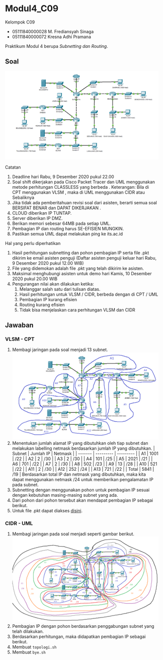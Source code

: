 # Modul4_C09
Kelompok C09
- 05111840000028  M. Frediansyah Sinaga
- 05111840000072  Kresna Adhi Pramana

Praktikum Modul 4 berupa *Subnetting dan Routing*.


## Soal
![Soal](img/soal.png)

Catatan
1. Deadline hari Rabu, 9 Desember 2020 pukul 22.00
2. Soal shift dikerjakan pada Cisco Packet Tracer dan UML menggunakan metode
    perhitungan CLASSLESS yang berbeda .
    Keterangan: Bila di CPT menggunakan VLSM , maka di UML menggunakan CIDR
    atau Sebaliknya
3. Jika tidak ada pemberitahuan revisi soal dari asisten, berarti semua soal BERSIFAT BENAR
    dan DAPAT DIKERJAKAN .
4. CLOUD diberikan IP TUNTAP.
5. Server diberikan IP DMZ.
6. Berikan memori sebesar 64MB pada setiap UML.
7. Pembagian IP dan routing harus SE-EFISIEN MUNGKIN.
8. Pastikan semua UML dapat melakukan ping ke its.ac.id

Hal yang perlu diperhatikan
1. Hasil perhitungan subnetting dan pohon pembagian IP serta file .pkt dikirim ke email
    asisten penguji (Daftar asisten penguji keluar hari Rabu, 9 Desember 2020 pukul 12.00
    WIB)
2. File yang didemokan adalah file .pkt yang telah dikirim ke asisten.
3. Maksimal menghubungi asisten untuk demo hari Kamis, 10 Desember 2020 pukul
    20.00 WIB
4. Pengurangan nilai akan dilakukan ketika:
    1. Melanggar salah satu dari tulisan diatas.
    2. Hasil perhitungan untuk VLSM / CIDR, berbeda dengan di CPT / UML
    3. Pembagian IP kurang efisien
    4. Routing kurang efisien
    5. Tidak bisa menjelaskan cara perhitungan VLSM dan CIDR
    
    
## Jawaban

### VLSM - CPT
1. Membagi jaringan pada soal menjadi 13 subnet.
    ![Vlsm](img/vlsm1.png)
2.  Menentukan jumlah alamat IP yang dibutuhkan oleh tiap subnet dan melakukan labelling netmask berdasarkan jumlah IP yang dibutuhkan.
    | Subnet  | Jumlah IP | Netmask   |
    | ------- | --------- | --------- |
    | A1      | 1001      | /22       |
    | A2      | 2         | /30       |
    | A3      | 2         | /30       |
    | A4      | 101       | /25       |
    | A5      | 2021      | /21       |
    | A6      | 701       | /22       |
    | A7      | 2         | /30       |
    | A8      | 502       | /23       |
    | A9      | 13        | /28       |
    | A10     | 521       | /22       |
    | A11     | 2         | /30       |
    | A12     | 252       | /24       |
    | A13     | 721       | /22       |
    | Total   | 5841      | /19       |
    Berdasarkan total IP dan netmask yang dibutuhkan, maka kita dapat menggunakan netmask /24 untuk memberikan pengalamatan IP pada subnet.
3. Subnetting dengan menggunakan pohon untuk pembagian IP sesuai dengan kebutuhan masing-masing subnet yang ada.
4. Dari pohon dari pohon tersebut akan mendapat pembagian IP sebagai berikut.
5. Untuk file .pkt dapat diakses [disini](vlsm.pkt).

### CIDR - UML
1. Membagi jaringan pada soal menjadi seperti gambar berikut.
    ![Cidr](img/cidr1.png)    
2. Pembagian IP dengan pohon berdasarkan penggabungan subnet yang telah dilakukan.
3. Berdasarkan perhitungan, maka didapatkan pembagian IP sebagai berikut.
4. Membuat `topologi.sh`
5. Membuat `bye.sh`
